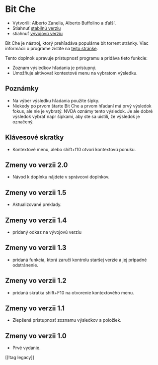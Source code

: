 # Bit Che #
*   Vytvorili: Alberto Zanella, Alberto Buffolino a ďalší.
*   Stiahnuť [stabilnú verziu][1]
*   stiahnuť [vývojovú verziu][3]

Bit Che je nástroj, ktorý prehľadáva populárne bit torrent stránky. Viac
informácii o programe zistíte na [tejto stránke][2].

Tento doplnok upravuje prístupnosť programu a pridáva tieto funkcie:

*   Zoznam výsledkov hľadania je prístupný.  
*   Umožňuje aktivovať kontextové menu na vybratom výsledku.


## Poznámky ##
*   Na výber výsledku hľadania použite šípky.
*   Niekedy po prvom štarte Bit Che a prvom hľadaní má prvý výsledok fokus,
    ale nie je vybratý. NVDA oznámy tento výsledok. Je ale dobré výsledok
    vybrať napr šípkami, aby ste sa uistili, že výsledok je označený.


## Klávesové skratky ##
*   Kontextové menu, alebo shift+f10 otvorí kontextovú ponuku.


## Zmeny vo verzii 2.0 ##
*   Návod k doplnku nájdete v správcovi doplnkov.

## Zmeny vo verzii 1.5 ##
*   Aktualizované preklady.

## Zmeny vo verzii 1.4 ##
*   pridaný odkaz na vývojovú verziu

## Zmeny vo verzii 1.3 ##
*   pridaná funkcia, ktorá zaručí kontrolu staršej verzie a jej prípadné
    odstránenie.

## Zmeny vo verzii 1.2 ##
*   pridaná skratka shift+F10 na otvorenie kontextového menu.

## Zmeny vo verzii 1.1 ##
*   Zlepšená prístupnosť zoznamu výsledkov a položiek.

## Zmeny vo verzii 1.0 ##
*   Prvé vydanie.

[[!tag legacy]]

[1]: https://addons.nvda-project.org/files/get.php?file=bc

[2]: https://www.convivea.com

[3]: https://addons.nvda-project.org/files/get.php?file=bc-dev
